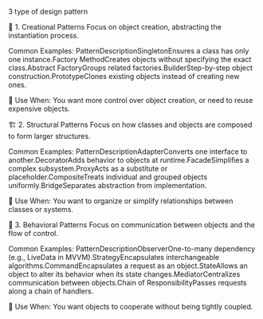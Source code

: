 3 type of design pattern

🧩 1. Creational Patterns
Focus on object creation, abstracting the instantiation process.

Common Examples:
PatternDescriptionSingletonEnsures a class has only one instance.Factory MethodCreates objects without specifying the exact class.Abstract FactoryGroups related factories.BuilderStep-by-step object construction.PrototypeClones existing objects instead of creating new ones.

🔧 Use When: You want more control over object creation, or need to reuse expensive objects.

🏗 2. Structural Patterns
Focus on how classes and objects are composed to form larger structures.

Common Examples:
PatternDescriptionAdapterConverts one interface to another.DecoratorAdds behavior to objects at runtime.FacadeSimplifies a complex subsystem.ProxyActs as a substitute or placeholder.CompositeTreats individual and grouped objects uniformly.BridgeSeparates abstraction from implementation.

🧱 Use When: You want to organize or simplify relationships between classes or systems.

🧠 3. Behavioral Patterns
Focus on communication between objects and the flow of control.

Common Examples:
PatternDescriptionObserverOne-to-many dependency (e.g., LiveData in MVVM).StrategyEncapsulates interchangeable algorithms.CommandEncapsulates a request as an object.StateAllows an object to alter its behavior when its state changes.MediatorCentralizes communication between objects.Chain of ResponsibilityPasses requests along a chain of handlers.

🧠 Use When: You want objects to cooperate without being tightly coupled.
